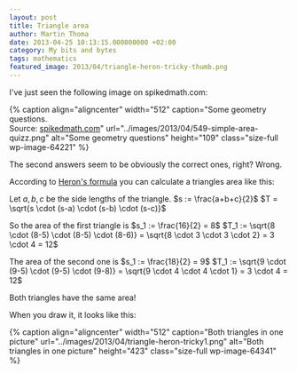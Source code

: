 ```yaml
---
layout: post
title: Triangle area
author: Martin Thoma
date: 2013-04-25 10:13:15.000000000 +02:00
category: My bits and bytes
tags: mathematics
featured_image: 2013/04/triangle-heron-tricky-thumb.png
---
```

I've just seen the following image on spikedmath.com:

{% caption align="aligncenter" width="512" caption="Some geometry questions.<br />Source: <a href='http://spikedmath.com/549.html'>spikedmath.com</a>" url="../images/2013/04/549-simple-area-quizz.png" alt="Some geometry questions"  height="109" class="size-full wp-image-64221" %}

The second answers seem to be obviously the correct ones, right? Wrong.

According to <a href="http://en.wikipedia.org/wiki/Heron%27s_formula">Heron's formula</a> you can calculate a triangles area like this:

Let $a, b, c$ be the side lengths of the triangle.
$s := \frac{a+b+c}{2}$
$T = \sqrt{s \cdot (s-a) \cdot (s-b) \cdot (s-c)}$

So the area of the first triangle is
$s_1 := \frac{16}{2} = 8$
$T_1 := \sqrt{8 \cdot (8-5) \cdot (8-5) \cdot (8-6)} = \sqrt{8 \cdot 3 \cdot 3 \cdot 2} = 3 \cdot 4 = 12$

The area of the second one is
$s_1 := \frac{18}{2} = 9$
$T_1 := \sqrt{9 \cdot (9-5) \cdot (9-5) \cdot (9-8)} = \sqrt{9 \cdot 4 \cdot 4 \cdot 1} = 3 \cdot 4 = 12$

Both triangles have the same area!

When you draw it, it looks like this:

{% caption align="aligncenter" width="512" caption="Both triangles in one picture" url="../images/2013/04/triangle-heron-tricky1.png" alt="Both triangles in one picture"  height="423" class="size-full wp-image-64341" %}
